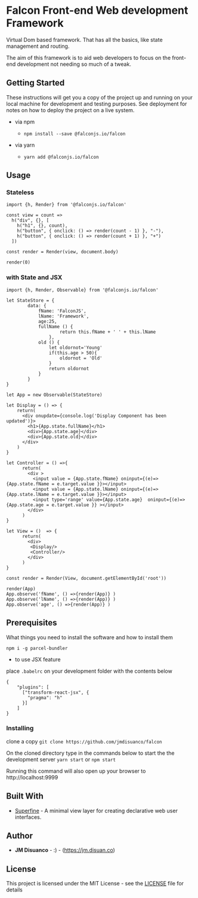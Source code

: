 # Falcon Front-end Web development Framework

Virtual Dom based framework. That has all the basics, like state management and routing.

The aim of this framework is to aid web developers to focus on the front-end development not needing so much of a tweak.



## Getting Started

These instructions will get you a copy of the project up and running on your local machine for development and testing purposes. See deployment for notes on how to deploy the project on a live system.

- via npm
   -  ```npm install --save @falconjs.io/falcon```

- via yarn
    - ```yarn add @falconjs.io/falcon ```



## Usage


### Stateless

```
import {h, Render} from '@falconjs.io/falcon'

const view = count =>
  h("div", {}, [
    h("h1", {}, count),
    h("button", { onclick: () => render(count - 1) }, "-"),
    h("button", { onclick: () => render(count + 1) }, "+")
  ])

const render = Render(view, document.body)

render(0)
```

### with State and JSX

``` 
import {h, Render, Observable} from '@falconjs.io/falcon'

let StateStore = {
        data: {
            fName: 'FalconJS',
            lName: 'Framework',
            age:25,
            fullName () {
                    return this.fName + ' ' + this.lName
                },
            old () {
                let oldornot='Young'
                if(this.age > 50){
                    oldornot = 'Old'
                }
                return oldornot
            }
        }
}

let App = new Observable(StateStore)

let Display = () => {
    return(
      <div onupdate={console.log('Display Component has been updated')}>
        <h1>{App.state.fullName}</h1>
        <div>{App.state.age}</div>
        <div>{App.state.old}</div>
      </div>     
    )
}
    
let Controller = () =>{      
      return(
        <div >
          <input value = {App.state.fName} oninput={(e)=>{App.state.fName = e.target.value }}></input>
          <input value = {App.state.lName} oninput={(e)=>{App.state.lName = e.target.value }}></input>
          <input type='range' value={App.state.age}  oninput={(e)=>{App.state.age = e.target.value }} ></input>
        </div>
      )
}

let View = ()  => {
      return(
        <div>
         <Display/>
         <Controller/>
        </div>
      )
} 
    
const render = Render(View, document.getElementById('root'))

render(App)
App.observe('fName', () =>{render(App)} )
App.observe('lName', () =>{render(App)} )
App.observe('age', () =>{render(App)} )

```


## Prerequisites

What things you need to install the software and how to install them

```
npm i -g parcel-bundler
```


- to use JSX feature

place ```.babelrc``` on your development folder with the contents below

```
{
    "plugins": [
      ["transform-react-jsx", {
        "pragma": "h"
      }]
    ]
}
```


### Installing 

clone a copy ```git clone https://github.com/jmdisuanco/falcon```


On the cloned directory type in the commands below to start the the development server 
    ``` yarn start ``` or ``` npm start ```

Running this command will also open up your browser to http://localhost:9999

## Built With

* [Superfine](https://github.com/jorgebucaran/superfine) - A minimal view layer for creating declarative web user interfaces.

## Author

* **JM Disuanco** -  :)  - (https://jm.disuan.co)

## License

This project is licensed under the MIT License - see the [LICENSE](LICENSE) file for details
